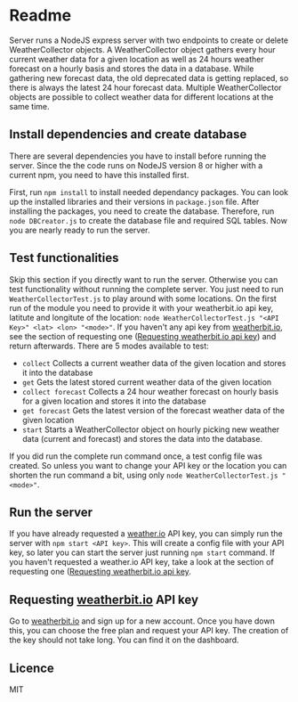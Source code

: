 ﻿# Readme

Server runs a NodeJS express server with two endpoints to create or delete WeatherCollector objects.
A WeatherCollector object gathers every hour current weather data for a given location as well as 24 hours weather forecast on a hourly basis and stores the data in a database. While gathering new forecast data, the old deprecated data is getting replaced, so there is always the latest 24 hour forecast data.
Multiple WeatherCollector objects are possible to collect weather data for different locations at the same time.

## Install dependencies and create database

There are several dependencies you have to install before running the server. Since the the code runs on NodeJS version 8 or higher with a current npm, you need to have this installed first.

First, run `npm install` to install needed dependancy packages. You can look up the installed libraries and their versions in `package.json` file. After installing the packages, you need to create the database. Therefore, run `node DBCreator.js` to create the database file and required SQL tables. Now you are nearly ready to run the server.

## Test functionalities
Skip this section if you directly want to run the server. Otherwise you can test functionality without running the complete server. You just need to run `WeatherCollectorTest.js` to play around with some locations. 
On the first run of the module you need to provide it with your weatherbit.io api key, latitute and longitute of the location: `node WeatherCollectorTest.js "<API Key>" <lat> <lon> "<mode>"`. 
If you haven't any api key from [weatherbit.io](https://www.weatherbit.io/), see the section of requesting one ([Requesting weatherbit.io api key](weatherbit.io)) and return afterwards.
There are 5 modes available to test:

 - `collect` Collects a current weather data of the given location and stores it into the database
 - `get` Gets the latest stored current weather data of the given location
 - `collect forecast` Collects a 24 hour  weather forecast on hourly basis for a given location and stores it into the database
 - `get forecast` Gets the latest version of the forecast weather data of the given location 
 - `start` Starts a WeatherCollector object on hourly picking new weather data (current and forecast) and stores the data into the database.

If you did run the complete run command once, a test config file was created. So unless you want to change your API key or the location you can shorten the run command a bit, using only `node WeatherCollectorTest.js "<mode>"`.

## Run the server
If you have already requested a [weather.io](https://www.weatherbit.io/) API key, you can simply run the server with `npm start <API key>`. This will create a config file with your API key, so later you can start the server just running `npm start` command. If you haven't requested a weather.io API key, take a look at the section of requesting one ([Requesting weatherbit.io api key](#Requesting).

## Requesting [weatherbit.io](https://www.weatherbit.io/) API key

Go to [weatherbit.io](https://www.weatherbit.io/) and sign up for a new account. Once you have down this, you can choose the free plan and request your API key. The creation of the key should not take long. You can find it on the dashboard.

## Licence
MIT
